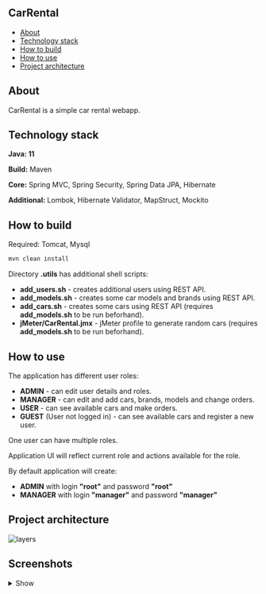 ## CarRental

- [About](#about)
- [Technology stack](#technology-stack)
- [How to build](#how-to-build)
- [How to use](#how-to-use)
- [Project architecture](#project-architecture)

## About
CarRental is a simple car rental webapp.

## Technology stack
**Java: 11**

**Build:** Maven

**Core:** Spring MVC, Spring Security, Spring Data JPA, Hibernate

**Additional:** Lombok, Hibernate Validator, MapStruct, Mockito

## How to build
Required: Tomcat, Mysql

```sh
mvn clean install
```

Directory **.utils** has additional shell scripts:
- **add_users.sh** - creates additional users using REST API.
- **add_models.sh** - creates some car models and brands using REST API.
- **add_cars.sh** - creates some cars using REST API (requires **add_models.sh** to be run beforhand).
- **jMeter/CarRental.jmx** - jMeter profile to generate random cars (requires **add_models.sh** to be run beforhand).

## How to use
The application has different user roles:
- **ADMIN** - can edit user details and roles.
- **MANAGER** - can edit and add cars, brands, models and change orders.
- **USER** - can see available cars and make orders.
- **GUEST** (User not logged in) - can see available cars and register a new user.

One user can have multiple roles.

Application UI will reflect current role and actions available for the role.

By default application will create:
- **ADMIN** with login **"root"** and password **"root"**
- **MANAGER** with login **"manager"** and password **"manager"**

## Project architecture
![layers](https://user-images.githubusercontent.com/114758136/211890854-582977c3-3732-41bb-8376-8e868b0f9ab7.jpg)


## Screenshots
<details>
  <summary>Show</summary>
  <img src="https://user-images.githubusercontent.com/114758136/215787284-a56cfdbf-fc9f-430d-9360-b66d7e71885d.jpg">
  <img src="https://user-images.githubusercontent.com/114758136/215787295-f5a93803-485b-41fa-9d0c-d1a7ba628292.jpg">
  <img src="https://user-images.githubusercontent.com/114758136/216294490-c64f624e-2bdd-4476-b312-e1f997de7684.jpg">
</details>

